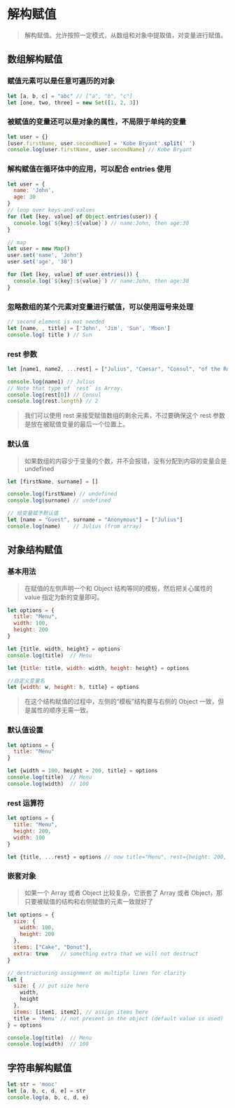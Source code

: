 # 解构赋值

> 解构赋值。允许按照一定模式，从数组和对象中提取值，对变量进行赋值。

## 数组解构赋值

### 赋值元素可以是任意可遍历的对象

```javascript
let [a, b, c] = "abc" // ["a", "b", "c"]
let [one, two, three] = new Set([1, 2, 3])
```

### 被赋值的变量还可以是对象的属性，不局限于单纯的变量

```javascript
let user = {}
[user.firstName, user.secondName] = 'Kobe Bryant'.split(' ')
console.log(user.firstName, user.secondName) // Kobe Bryant
```

### 解构赋值在循环体中的应用，可以配合 entries 使用

```javascript
let user = {
  name: 'John',
  age: 30
}
// loop over keys-and-values
for (let [key, value] of Object.entries(user)) {
  console.log(`${key}:${value}`) // name:John, then age:30
}

// map
let user = new Map()
user.set('name', 'John')
user.set('age', '30')

for (let [key, value] of user.entries()) {
  console.log(`${key}:${value}`) // name:John, then age:30
}
```

### 忽略数组的某个元素对变量进行赋值，可以使用逗号来处理

```javascript
// second element is not needed
let [name, , title] = ['John', 'Jim', 'Sun', 'Moon']
console.log( title ) // Sun
```

### rest 参数

```javascript
let [name1, name2, ...rest] = ["Julius", "Caesar", "Consul", "of the Roman Republic"]

console.log(name1) // Julius
// Note that type of `rest` is Array.
console.log(rest[0]) // Consul
console.log(rest.length) // 2
```

> 我们可以使用 rest 来接受赋值数组的剩余元素，不过要确保这个 rest 参数是放在被赋值变量的最后一个位置上。

### 默认值

> 如果数组的内容少于变量的个数，并不会报错，没有分配到内容的变量会是 undefined

```javascript
let [firstName, surname] = []

console.log(firstName) // undefined
console.log(surname) // undefined

// 给变量赋予默认值
let [name = "Guest", surname = "Anonymous"] = ["Julius"]
console.log(name)    // Julius (from array)
```

## 对象结构赋值

### 基本用法

> 在赋值的左侧声明一个和 Object 结构等同的模板，然后把关心属性的 value 指定为新的变量即可。

```javascript
let options = {
  title: "Menu",
  width: 100,
  height: 200
}

let {title, width, height} = options
console.log(title)  // Menu

let {title: title, width: width, height: height} = options

//自定义变量名
let {width: w, height: h, title} = options

```

> 在这个结构赋值的过程中，左侧的“模板”结构要与右侧的 Object 一致，但是属性的顺序无需一致。

### 默认值设置

```javascript
let options = {
  title: "Menu"
}

let {width = 100, height = 200, title} = options
console.log(title)  // Menu
console.log(width)  // 100
```

### rest 运算符

```javascript
let options = {
  title: "Menu",
  height: 200,
  width: 100
}

let {title, ...rest} = options // now title="Menu", rest={height: 200, width: 100}
```

### 嵌套对象

> 如果一个 Array 或者 Object 比较复杂，它嵌套了 Array 或者 Object，那只要被赋值的结构和右侧赋值的元素一致就好了

```javascript
let options = {
  size: {
    width: 100,
    height: 200
  },
  items: ["Cake", "Donut"],
  extra: true    // something extra that we will not destruct
}

// destructuring assignment on multiple lines for clarity
let {
  size: { // put size here
    width,
    height
  },
  items: [item1, item2], // assign items here
  title = 'Menu' // not present in the object (default value is used)
} = options

console.log(title)  // Menu
console.log(width)  // 100
```

## 字符串解构赋值

```javascript
let str = 'mooc'
let [a, b, c, d, e] = str
console.log(a, b, c, d, e)
```

